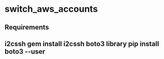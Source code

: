 # switch_aws_accounts

<h2>Requirements<h2>

<strong>i2cssh</strong> gem install i2cssh
<strong>boto3<strong> library pip install boto3 --user
